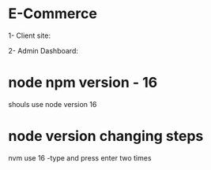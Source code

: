 # E-Commerce

1- Client site:

2- Admin Dashboard:

# node npm version - 16

shouls use node version 16

# node version changing steps

nvm use 16 -type and press enter two times
